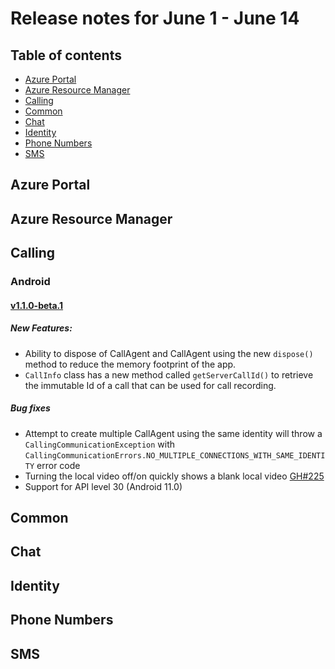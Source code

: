 # Release notes for June 1 - June 14

## Table of contents
* [Azure Portal](#azure-portal)
* [Azure Resource Manager](#azure-resource-manager)
* [Calling](#calling)
* [Common](#common)
* [Chat](#chat)
* [Identity](#identity)
* [Phone Numbers](#phone-numbers)
* [SMS](#sms)

## Azure Portal

## Azure Resource Manager

## Calling

### Android

#### [v1.1.0-beta.1](https://github.com/Azure/Communication/blob/master/releasenotes/acs-calling-android-sdk-release-notes.md#v110-beta1-2021-06-03)

##### New Features:
- Ability to dispose of CallAgent and CallAgent using the new `dispose()` method to reduce the memory footprint of the app.
- `CallInfo` class has a new method called `getServerCallId()` to retrieve the immutable Id of a call that can be used for call recording.

##### Bug fixes
- Attempt to create multiple CallAgent using the same identity will throw a `CallingCommunicationException` with `CallingCommunicationErrors.NO_MULTIPLE_CONNECTIONS_WITH_SAME_IDENTITY` error code
- Turning the local video off/on quickly shows a blank local video [GH#225](https://github.com/Azure/Communication/issues/225)
- Support for API level 30 (Android 11.0)


## Common

## Chat

## Identity

## Phone Numbers

## SMS
